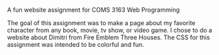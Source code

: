 A fun website assignment for COMS 3163 Web Programming

The goal of this assignment was to make a page about my favorite character from any book, movie, tv show, or video game. I chose to do a website about Dimitri from Fire Emblem Three Houses.
The CSS for this assignment was intended to be colorful and fun.

